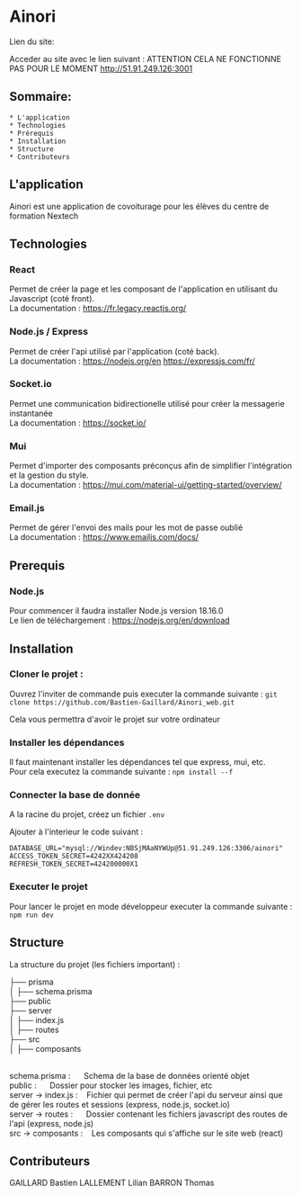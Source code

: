# Ainori

Lien du site:

Acceder au site avec le lien suivant : ATTENTION CELA NE FONCTIONNE PAS POUR LE MOMENT http://51.91.249.126:3001

## Sommaire:

    * L'application
    * Technologies
    * Prérequis
    * Installation
    * Structure
    * Contributeurs
    

## L'application

Ainori est une application de covoiturage pour les élèves du centre de formation Nextech

## Technologies
 
### React
Permet de créer la page et les composant de l'application en utilisant du Javascript (coté front).
<br/>La documentation : https://fr.legacy.reactjs.org/
### Node.js / Express
Permet de créer l'api utilisé par l'application (coté back).
<br/>La documentation : https://nodejs.org/en
                   https://expressjs.com/fr/
### Socket.io
Permet une communication bidirectionelle utilisé pour créer la messagerie instantanée
<br/>La documentation : https://socket.io/
### Mui
Permet d'importer des composants préconçus afin de simplifier l'intégration et la gestion du style.
<br/>La documentation : https://mui.com/material-ui/getting-started/overview/
### Email.js
Permet de gérer l'envoi des mails pour les mot de passe oublié 
<br/> La documentation : https://www.emailjs.com/docs/
## Prerequis

### Node.js 
Pour commencer il faudra installer Node.js version 18.16.0 
<br/> Le lien de téléchargement : https://nodejs.org/en/download

## Installation

### Cloner le projet : 

Ouvrez l'inviter de commande puis executer la commande suivante : ```git clone https://github.com/Bastien-Gaillard/Ainori_web.git```

Cela vous permettra d'avoir le projet sur votre ordinateur 

### Installer les dépendances

Il faut maintenant installer les dépendances tel que express, mui, etc.
<br/> Pour cela executez la commande suivante : ```npm install --f```

### Connecter la base de donnée 

A la racine du projet, créez un fichier ```.env```

Ajouter à l'interieur le code suivant : 
<br/>
```
DATABASE_URL="mysql://Windev:NBSjMAaNYWUp@51.91.249.126:3306/ainori"
ACCESS_TOKEN_SECRET=4242XX424208
REFRESH_TOKEN_SECRET=424200000X1
```

### Executer le projet 

Pour lancer le projet en mode développeur executer la commande suivante : ```npm run dev```

## Structure

La structure du projet (les fichiers important) : 

├── prisma                       <br/>
│   ├── schema.prisma            <br/>
├── public                       <br/>
├── server                       <br/>
│   ├── index.js                 <br/>
│   ├── routes                   <br/>
├── src                          <br/>
│   ├── composants               <br/>

<br/>schema.prisma :          &nbsp;&nbsp;&nbsp; &nbsp;Schema de la base de données orienté objet
<br/>public :                 &nbsp;&nbsp;&nbsp; &nbsp;Dossier pour stocker les images, fichier, etc
<br/>server -> index.js :     &nbsp; &nbsp;Fichier qui permet de créer l'api du serveur ainsi que de gérer les routes et sessions (express, node.js, socket.io)
<br/>server -> routes :       &nbsp; &nbsp; &nbsp;Dossier contenant les fichiers javascript des routes de l'api (express, node.js)
<br/>src -> composants :      &nbsp; &nbsp;Les composants qui s'affiche sur le site web (react)


## Contributeurs 
  
  GAILLARD Bastien
  LALLEMENT Lilian
  BARRON Thomas
